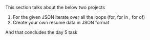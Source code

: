 This section talks about the below two projects

1. For the given JSON iterate over all the loops (for, for in , for of) 
2. Create your own resume data in JSON format

And that concludes the day 5 task